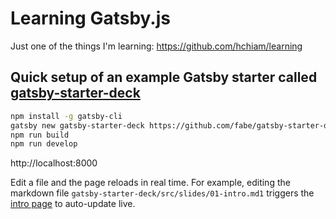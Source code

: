 # Learning Gatsby.js

Just one of the things I'm learning: https://github.com/hchiam/learning

## Quick setup of an example Gatsby starter called [gatsby-starter-deck](https://www.gatsbyjs.org/starters/fabe/gatsby-starter-deck/)

```bash
npm install -g gatsby-cli
gatsby new gatsby-starter-deck https://github.com/fabe/gatsby-starter-deck
npm run build
npm run develop
```

http://localhost:8000

Edit a file and the page reloads in real time. For example, editing the markdown file `gatsby-starter-deck/src/slides/01-intro.md1` triggers the [intro page](http://localhost:8000/1) to auto-update live.
